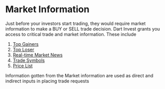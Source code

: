 # Market Information
Just before your investors start trading, they would require market information to make a BUY or SELL trade decision. Dart Invest grants you access to critical trade and market information. These include

1. [Top Gainers](api.md#top-gainers-information)
2. [Top Loser](api.md#top-losers-information)
3. [Real-time Market News](#api.md#market-news)
4. [Trade Symbols](api.md#symbols-list)
5. [Price List](api.md#price-list)

Information gotten from the Market information are used as direct and indirect inputs in placing trade requests